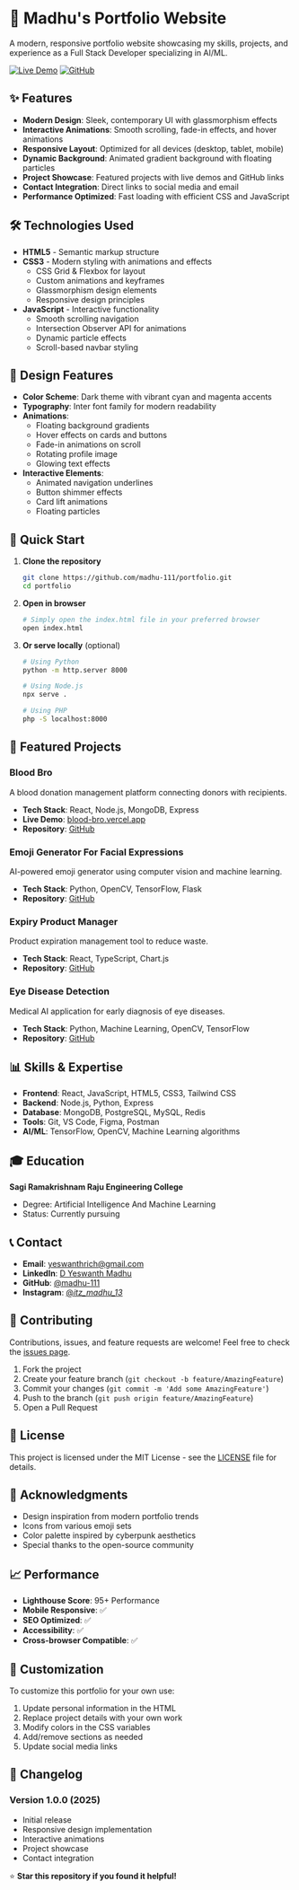 # 🚀 Madhu's Portfolio Website

A modern, responsive portfolio website showcasing my skills, projects, and experience as a Full Stack Developer specializing in AI/ML.

[![Live Demo](https://img.shields.io/badge/Live-Demo-brightgreen)]([https://your-portfolio-link.com](https://madhu-111.github.io/Portfolio/madhu.html))
[![GitHub](https://img.shields.io/badge/GitHub-Repository-blue)](https://github.com/madhu-111)
## ✨ Features

- **Modern Design**: Sleek, contemporary UI with glassmorphism effects
- **Interactive Animations**: Smooth scrolling, fade-in effects, and hover animations
- **Responsive Layout**: Optimized for all devices (desktop, tablet, mobile)
- **Dynamic Background**: Animated gradient background with floating particles
- **Project Showcase**: Featured projects with live demos and GitHub links
- **Contact Integration**: Direct links to social media and email
- **Performance Optimized**: Fast loading with efficient CSS and JavaScript

## 🛠️ Technologies Used

- **HTML5** - Semantic markup structure
- **CSS3** - Modern styling with animations and effects
  - CSS Grid & Flexbox for layout
  - Custom animations and keyframes
  - Glassmorphism design elements
  - Responsive design principles
- **JavaScript** - Interactive functionality
  - Smooth scrolling navigation
  - Intersection Observer API for animations
  - Dynamic particle effects
  - Scroll-based navbar styling

## 🎨 Design Features

- **Color Scheme**: Dark theme with vibrant cyan and magenta accents
- **Typography**: Inter font family for modern readability
- **Animations**: 
  - Floating background gradients
  - Hover effects on cards and buttons
  - Fade-in animations on scroll
  - Rotating profile image
  - Glowing text effects
- **Interactive Elements**:
  - Animated navigation underlines
  - Button shimmer effects
  - Card lift animations
  - Floating particles

## 🚀 Quick Start

1. **Clone the repository**
   ```bash
   git clone https://github.com/madhu-111/portfolio.git
   cd portfolio
   ```

2. **Open in browser**
   ```bash
   # Simply open the index.html file in your preferred browser
   open index.html
   ```

3. **Or serve locally** (optional)
   ```bash
   # Using Python
   python -m http.server 8000
   
   # Using Node.js
   npx serve .
   
   # Using PHP
   php -S localhost:8000
   ```

## 🎯 Featured Projects

### Blood Bro
A blood donation management platform connecting donors with recipients.
- **Tech Stack**: React, Node.js, MongoDB, Express
- **Live Demo**: [blood-bro.vercel.app](https://blood-bro.vercel.app/)
- **Repository**: [GitHub](https://github.com/madhu-111/blood)

### Emoji Generator For Facial Expressions
AI-powered emoji generator using computer vision and machine learning.
- **Tech Stack**: Python, OpenCV, TensorFlow, Flask
- **Repository**: [GitHub](https://github.com/madhu-111/Emoji-Generator-For-Facial-Expressions)

### Expiry Product Manager
Product expiration management tool to reduce waste.
- **Tech Stack**: React, TypeScript, Chart.js
- **Repository**: [GitHub](https://github.com/madhu-111/Expiry-product)

### Eye Disease Detection
Medical AI application for early diagnosis of eye diseases.
- **Tech Stack**: Python, Machine Learning, OpenCV, TensorFlow
- **Repository**: [GitHub](https://github.com/madhu-111/DETECTION-OF-EYE-DISEASES-)

## 📊 Skills & Expertise

- **Frontend**: React, JavaScript, HTML5, CSS3, Tailwind CSS
- **Backend**: Node.js, Python, Express
- **Database**: MongoDB, PostgreSQL, MySQL, Redis
- **Tools**: Git, VS Code, Figma, Postman
- **AI/ML**: TensorFlow, OpenCV, Machine Learning algorithms

## 🎓 Education

**Sagi Ramakrishnam Raju Engineering College**
- Degree: Artificial Intelligence And Machine Learning
- Status: Currently pursuing

## 📞 Contact

- **Email**: [yeswanthrich@gmail.com](mailto:yeswanthrich@gmail.com)
- **LinkedIn**: [D Yeswanth Madhu](https://www.linkedin.com/in/d-yeswanth-madhu-762a6b2b9)
- **GitHub**: [@madhu-111](https://github.com/madhu-111)
- **Instagram**: [@_itz_madhu_13_](https://instagram.com/_itz_madhu_13_)

## 🤝 Contributing

Contributions, issues, and feature requests are welcome! Feel free to check the [issues page](https://github.com/madhu-111/portfolio/issues).

1. Fork the project
2. Create your feature branch (`git checkout -b feature/AmazingFeature`)
3. Commit your changes (`git commit -m 'Add some AmazingFeature'`)
4. Push to the branch (`git push origin feature/AmazingFeature`)
5. Open a Pull Request

## 📄 License

This project is licensed under the MIT License - see the [LICENSE](LICENSE) file for details.

## 🙏 Acknowledgments

- Design inspiration from modern portfolio trends
- Icons from various emoji sets
- Color palette inspired by cyberpunk aesthetics
- Special thanks to the open-source community

## 📈 Performance

- **Lighthouse Score**: 95+ Performance
- **Mobile Responsive**: ✅
- **SEO Optimized**: ✅
- **Accessibility**: ✅
- **Cross-browser Compatible**: ✅

## 🔧 Customization

To customize this portfolio for your own use:

1. Update personal information in the HTML
2. Replace project details with your own work
3. Modify colors in the CSS variables
4. Add/remove sections as needed
5. Update social media links

## 📝 Changelog

### Version 1.0.0 (2025)
- Initial release
- Responsive design implementation
- Interactive animations
- Project showcase
- Contact integration

⭐ **Star this repository if you found it helpful!**

